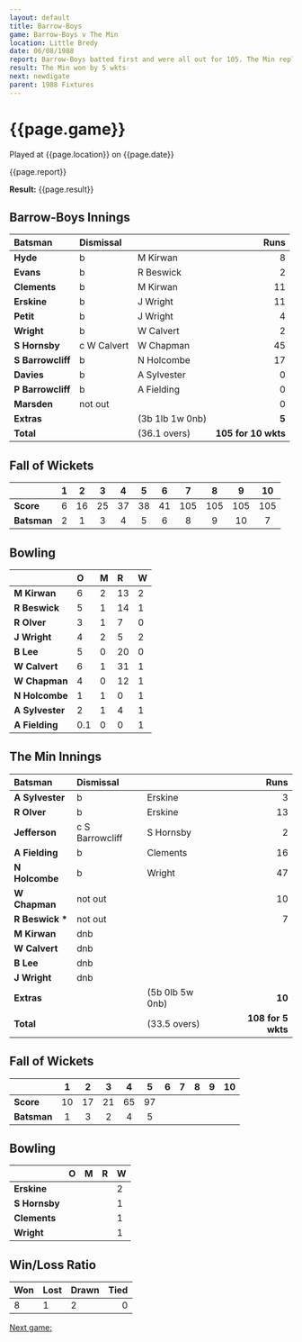 ```yaml
---
layout: default
title: Barrow-Boys
game: Barrow-Boys v The Min
location: Little Bredy
date: 06/08/1988
report: Barrow-Boys batted first and were all out for 105. The Min replied with 105 for 5 wkts
result: The Min won by 5 wkts
next: newdigate
parent: 1988 Fixtures
---
```


# {{page.game}}

Played at {{page.location}} on {{page.date}}

{{page.report}}

**Result:** {{page.result}}

## Barrow-Boys Innings

| Batsman | Dismissal |  | Runs |
|:---|:---|---|---:|
| **Hyde** | b | M Kirwan | 8 | 
| **Evans** | b | R Beswick | 2 | 
| **Clements** | b | M Kirwan | 11 | 
| **Erskine** | b | J Wright | 11 | 
| **Petit** | b | J Wright | 4 | 
| **Wright** | b | W Calvert | 2 |
| **S Hornsby** | c W Calvert | W Chapman | 45 | 
| **S Barrowcliff** | b | N Holcombe | 17 |
| **Davies** | b | A Sylvester | 0 | 
| **P Barrowcliff** | b | A Fielding | 0 | 
| **Marsden** | not out |  | 0 |
| **Extras** | | (3b 1lb 1w 0nb) | **5** | 
| **Total** | | (36.1 overs) | ****105 for 10 wkts**** | 

## Fall of Wickets

| | 1 | 2 | 3 | 4 | 5 | 6 | 7 | 8 | 9 | 10 |
|---|:---:|:---:|:---:|:---:|:---:|:---:|:---:|:---:|:---:|:---:|
| **Score** | 6 | 16 | 25 | 37 | 38 | 41 | 105 | 105 | 105 | 105 |
| **Batsman** | 2 | 1 | 3 | 4 | 5 | 6 | 8 | 9 | 10 | 7 |

## Bowling

| | O | M | R | W |
|---|:---|:---|:---|:---|
| **M Kirwan** | 6 | 2 | 13 | 2 | 
| **R Beswick** | 5 | 1 | 14 | 1 | 
| **R Olver** | 3 | 1 | 7 | 0 | 
| **J Wright** | 4 | 2 | 5 | 2 | 
| **B Lee** | 5 | 0 | 20 | 0 |
| **W Calvert** | 6 | 1 | 31 | 1 |
| **W Chapman** | 4 | 0 | 12 | 1 |
| **N Holcombe** | 1 | 1 | 0 | 1 |
| **A Sylvester** | 2 | 1 | 4 | 1 |
| **A Fielding** | 0.1 | 0 | 0 | 1 |

## The Min Innings

| Batsman | Dismissal |  | Runs |
|:---|:---|---|---:|
| **A Sylvester** | b | Erskine | 3 | 
| **R Olver** | b | Erskine | 13 | 
| **Jefferson** | c S Barrowcliff | S Hornsby | 2 | 
| **A Fielding** | b | Clements | 16 | 
| **N Holcombe** | b  | Wright | 47 | 
| **W Chapman** | not out |  | 10 | 
| **R Beswick &#42;** | not out |  | 7 | 
| **M Kirwan** | dnb |  |  | 
| **W Calvert** | dnb |  |  |
| **B Lee** | dnb |  |  | 
| **J Wright** | dnb |  |  | 
| **Extras** | | (5b 0lb 5w 0nb) | **10** | 
| **Total** | | (33.5 overs) | ****108 for 5 wkts**** | 

## Fall of Wickets

| | 1 | 2 | 3 | 4 | 5 | 6 | 7 | 8 | 9 | 10 |
|---|:---:|:---:|:---:|:---:|:---:|:---:|:---:|:---:|:---:|:---:|
| **Score** | 10 | 17 | 21 | 65 | 97 |  |  |  |  |  | 
| **Batsman** | 1 | 3 | 2 | 4 | 5 |  |  |  |  |  | 

## Bowling

| | O | M | R | W |
|---|:---|:---|:---|:---|
| **Erskine** |  |  |  | 2 | 
| **S Hornsby** |  |  |  | 1 | 
| **Clements** |  |  |  | 1 | 
| **Wright** |  |  |  | 1 | 

## Win/Loss Ratio

| Won | Lost | Drawn | Tied |
|:---|:---|:---|---:|
| 8 | 1 | 2 | 0 |

[Next game:]({{page.next}})